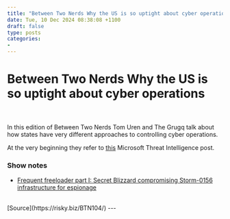 ```yaml
---
title: "Between Two Nerds Why the US is so uptight about cyber operations"
date: Tue, 10 Dec 2024 08:38:08 +1100
draft: false
type: posts
categories: 
- 
---
```

# Between Two Nerds Why the US is so uptight about cyber operations

<br/>

<br/>
In this edition of Between Two Nerds Tom Uren and The Grugq talk about how states have very different approaches to controlling cyber operations.

At the very beginning they refer to [this](https://www.microsoft.com/en-us/security/blog/2024/12/04/frequent-freeloader-part-i-secret-blizzard-compromising-storm-0156-infrastructure-for-espionage/) Microsoft Threat Intelligence post.

### Show notes

-   [Frequent freeloader part I: Secret Blizzard compromising Storm-0156 infrastructure for espionage](https://www.microsoft.com/en-us/security/blog/2024/12/04/frequent-freeloader-part-i-secret-blizzard-compromising-storm-0156-infrastructure-for-espionage/)

<br/>
[Source](https://risky.biz/BTN104/)
---
